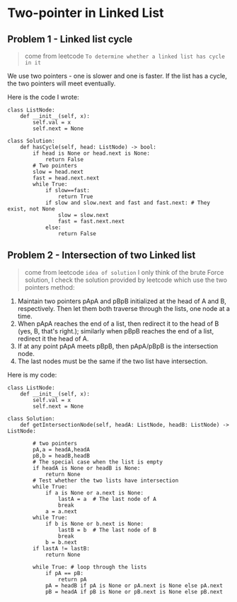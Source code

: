 # Two-pointer in Linked List 
## Problem 1 - Linked list cycle
> come from leetcode 
`To determine whether a linked list has cycle in it`

We use two pointers - one is slower and one is faster. If the list has a cycle, the two pointers will meet eventually. 

Here is the code I wrote: 
```
class ListNode:
    def __init__(self, x):
        self.val = x
        self.next = None

class Solution:
    def hasCycle(self, head: ListNode) -> bool:
        if head is None or head.next is None:
            return False
        # Two pointers
        slow = head.next
        fast = head.next.next 
        while True:
            if slow==fast:
                return True
            if slow and slow.next and fast and fast.next: # They exist, not None
                slow = slow.next
                fast = fast.next.next
            else:
                return False
```
## Problem 2 - Intersection of two Linked list
>come from leetcode 
`idea of solution` I only think of the brute Force solution, I check the solution provided by leetcode which use the two pointers method:
1. Maintain two pointers pApA and pBpB initialized at the head of A and B, respectively. Then let them both traverse through the lists, one node at a time.
2. When pApA reaches the end of a list, then redirect it to the head of B (yes, B, that's right.); similarly when pBpB reaches the end of a list, redirect it the head of A.
3. If at any point pApA meets pBpB, then pApA/pBpB is the intersection node.
4. The last nodes must be the same if the two list have intersection. 

Here is my code:
```
class ListNode:
    def __init__(self, x):
        self.val = x
        self.next = None

class Solution:
    def getIntersectionNode(self, headA: ListNode, headB: ListNode) -> ListNode:
    
        # two pointers
        pA,a = headA,headA
        pB,b = headB,headB
        # The special case when the list is empty 
        if headA is None or headB is None:
            return None
        # Test whether the two lists have intersection 
        while True:
            if a is None or a.next is None:
                lastA = a  # The last node of A
                break
            a = a.next
        while True:
            if b is None or b.next is None:
                lastB = b  # The last node of B
                break
            b = b.next
        if lastA != lastB:
            return None 
        
        while True: # loop through the lists
            if pA == pB:
                return pA
            pA = headB if pA is None or pA.next is None else pA.next 
            pB = headA if pB is None or pB.next is None else pB.next
            
```

            
